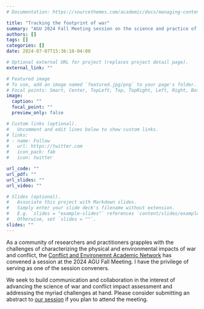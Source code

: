 ```yaml
---
# Documentation: https://sourcethemes.com/academic/docs/managing-content/

title: "Tracking the footprint of war"
summary: "AGU 2024 Fall Meeting session on the science and practice of conflict impact assessment"
authors: []
tags: []
categories: []
date: 2024-07-07T15:36:18-04:00

# Optional external URL for project (replaces project detail page).
external_link: ""

# Featured image
# To use, add an image named `featured.jpg/png` to your page's folder.
# Focal points: Smart, Center, TopLeft, Top, TopRight, Left, Right, BottomLeft, Bottom, BottomRight.
image:
  caption: ""
  focal_point: ""
  preview_only: false

# Custom links (optional).
#   Uncomment and edit lines below to show custom links.
# links:
# - name: Follow
#   url: https://twitter.com
#   icon_pack: fab
#   icon: twitter

url_code: ""
url_pdf: ""
url_slides: ""
url_video: ""

# Slides (optional).
#   Associate this project with Markdown slides.
#   Simply enter your slide deck's filename without extension.
#   E.g. `slides = "example-slides"` references `content/slides/example-slides.md`.
#   Otherwise, set `slides = ""`.
slides: ""
---
```

As a community of researchers and practitioners grapples with the challenges of characterizing the physical and environmental impacts of war and conflict, the [Conflict and Environemnt Academic Network](https://www.linkedin.com/groups/12940275/) has convened a session at the 2024 AGU Fall Meeting. I have the privilege of serving as one of the session conveners. 

We seek to build communication and collaboration in the interest of advancing the science of war and conflict impact assessment and addressing the myriad challenges at hand. Please consider submitting an abstract to [our session](https://agu.confex.com/agu/agu24/prelim.cgi/Session/229601) if you plan to attend the meeting.
